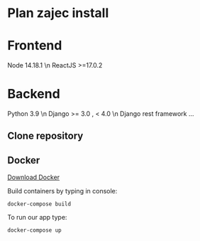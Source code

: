 # Plan zajec install

# Frontend
Node 14.18.1 \n
ReactJS >=17.0.2

# Backend
Python 3.9 \n
Django >= 3.0 , < 4.0 \n
Django rest framework ...

## Clone repository
## Docker
[Download Docker](https://www.docker.com/get-started)

Build containers by typing in console:
```console
docker-compose build
```

To run our app type:
```console
docker-compose up
```